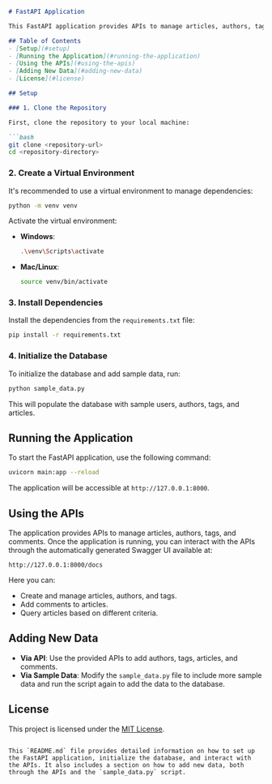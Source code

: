 ```markdown
# FastAPI Application

This FastAPI application provides APIs to manage articles, authors, tags, and comments. The application includes sample data and offers functionality for users to interact with data through the provided APIs.

## Table of Contents
- [Setup](#setup)
- [Running the Application](#running-the-application)
- [Using the APIs](#using-the-apis)
- [Adding New Data](#adding-new-data)
- [License](#license)

## Setup

### 1. Clone the Repository

First, clone the repository to your local machine:

```bash
git clone <repository-url>
cd <repository-directory>
```

### 2. Create a Virtual Environment

It's recommended to use a virtual environment to manage dependencies:

```bash
python -m venv venv
```

Activate the virtual environment:

- **Windows**:
  ```bash
  .\venv\Scripts\activate
  ```
- **Mac/Linux**:
  ```bash
  source venv/bin/activate
  ```

### 3. Install Dependencies

Install the dependencies from the `requirements.txt` file:

```bash
pip install -r requirements.txt
```

### 4. Initialize the Database

To initialize the database and add sample data, run:

```bash
python sample_data.py
```

This will populate the database with sample users, authors, tags, and articles.

## Running the Application

To start the FastAPI application, use the following command:

```bash
uvicorn main:app --reload
```

The application will be accessible at `http://127.0.0.1:8000`.

## Using the APIs

The application provides APIs to manage articles, authors, tags, and comments. Once the application is running, you can interact with the APIs through the automatically generated Swagger UI available at:

```
http://127.0.0.1:8000/docs
```

Here you can:
- Create and manage articles, authors, and tags.
- Add comments to articles.
- Query articles based on different criteria.

## Adding New Data

- **Via API**: Use the provided APIs to add authors, tags, articles, and comments.
- **Via Sample Data**: Modify the `sample_data.py` file to include more sample data and run the script again to add the data to the database.

## License

This project is licensed under the [MIT License](LICENSE).
```

This `README.md` file provides detailed information on how to set up the FastAPI application, initialize the database, and interact with the APIs. It also includes a section on how to add new data, both through the APIs and the `sample_data.py` script.
